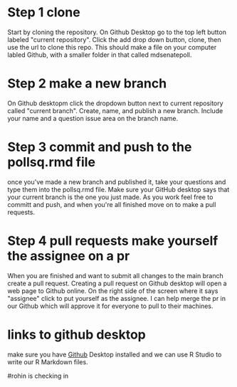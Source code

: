 # Step 1 clone
Start by cloning the repository. On Github Desktop go to the top left button labeled "current repository". Click the add drop down button, clone, then use the url to clone this repo. This should make a file on your computer labled Github, with a smaller folder in that called mdsenatepoll. 

# Step 2 make a new branch
On Github desktopm click the dropdown button next to current repository called "current branch". Create, name, and publish a new branch. Include your name and a question issue area on the branch name.

# Step 3 commit and push to the pollsq.rmd file
once you've made a new branch and published it, take your questions and type them into the pollsq.rmd file. Make sure your GitHub desktop says that your current branch is the one you just made. As you work feel free to committ and push, and when you're all finished move on to make a pull requests.

# Step 4 pull requests make yourself the assignee on a pr
When you are finished and want to submit all changes to the main branch create a pull request. Creating a pull request on Github desktop will open a web page to Github online. On the right side of the screen where it says "assignee" click to put yourself as the assignee. I can help merge the pr in our Github which will approve it for everyone to pull to their machines. 

# links to github desktop
make sure you have [Github]([url](https://docs.github.com/en/desktop/installing-and-authenticating-to-github-desktop/installing-github-desktop)) Desktop installed and we can use R Studio to write our R Markdown files.

#rohin is checking in